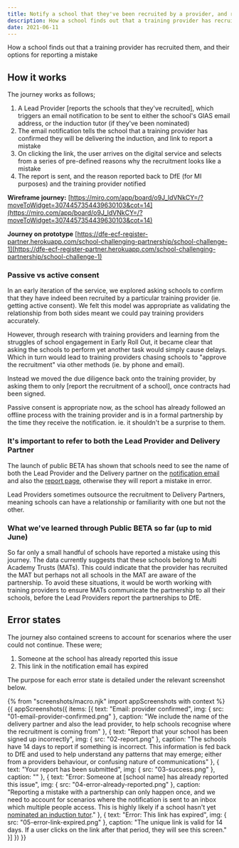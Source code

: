 ```yaml
---
title: Notify a school that they've been recruited by a provider, and report if it's incorrect
description: How a school finds out that a training provider has recruited them, and their options for reporting a mistake
date: 2021-06-11
---
```


How a school finds out that a training provider has recruited them, and their options for reporting a mistake

## How it works
The journey works as follows;
1. A Lead Provider [reports the schools that they've recruited], which triggers an email notification to be sent to either the school's GIAS email address, or the induction tutor (if they've been nominated)
2. The email notification tells the school that a training provider has confirmed they will be delivering the induction, and link to report a mistake
3. On clicking the link, the user arrives on the digital service and selects from a series of pre-defined reasons why the recruitment looks like a mistake
4. The report is sent, and the reason reported back to DfE (for MI purposes) and the training provider notified


**Wireframe journey:**
[https://miro.com/app/board/o9J_ldVNkCY=/?moveToWidget=3074457354439630103&cot=14](https://miro.com/app/board/o9J_ldVNkCY=/?moveToWidget=3074457354439630103&cot=14)

**Journey on prototype**
[https://dfe-ecf-register-partner.herokuapp.com/school-challenging-partnership/school-challenge-1](https://dfe-ecf-register-partner.herokuapp.com/school-challenging-partnership/school-challenge-1)

### Passive vs active consent
In an early iteration of the service, we explored asking schools to confirm that they have indeed been recruited by a particular training provider (ie. getting active consent). We felt this model was appropriate as validating the relationship from both sides meant we could pay training providers accurately.

However, through research with training providers and learning from the struggles of school engagement in Early Roll Out, it became clear that asking the schools to perform yet another task would simply cause delays. Which in turn would lead to training providers chasing schools to "approve the recruitment" via other methods (ie. by phone and email).

Instead we moved the due diligence back onto the training provider, by asking them to only [report the recruitment of a school], once contracts had been signed.

Passive consent is appropriate now, as the school has already followed an offline process with the training provider and is in a formal partnership by the time they receive the notification. ie. it shouldn't be a surprise to them.

### It's important to refer to both the Lead Provider and Delivery Partner
The launch of public BETA has shown that schools need to see the name of both the Lead Provider and the Delivery partner on the [notification email](/manage-training/notify-school-been-recruited-by-provider/#email-provider-confirmed) and also the [report page](/manage-training/notify-school-been-recruited-by-provider/#report-that-your-school-has-been-signed-up-incorrectly), otherwise they will report a mistake in error.

Lead Providers sometimes outsource the recruitment to Delivery Partners, meaning schools can have a relationship or familiarity with one but not the other.

### What we've learned through Public BETA so far (up to mid June)
So far only a small handful of schools have reported a mistake using this journey. The data currently suggests that these schools belong to Multi Academy Trusts (MATs). This could indicate that the provider has recruited the MAT but perhaps not all schools in the MAT are aware of the partnership. To avoid these situations, it would be worth working with training providers to ensure MATs communicate the partnership to all their schools, before the Lead Providers report the partnerships to DfE.


## Error states
The journey also contained screens to account for scenarios where the user could not continue. These were;

1. Someone at the school has already reported this issue
2. This link in the notification email has expired

The purpose for each error state is detailed under the relevant screenshot below.

{% from "screenshots/macro.njk" import appScreenshots with context %}
{{ appScreenshots({
  items: [{
      text: "Email: provider confirmed",
      img: { src: "01-email-provider-confirmed.png" },
      caption: "We include the name of the delivery partner and also the lead provider, to help schools recognise where the recruitment is coming from"
    }, {
      text: "Report that your school has been signed up incorrectly",
      img: { src: "02-report.png" },
      caption: "The schools have 14 days to report if something is incorrect. This information is fed back to DfE and used to help understand any patterns that may emerge; either from a providers behaviour, or confusing nature of communications"
    }, {
      text: "Your report has been submitted",
      img: { src: "03-success.png" },
      caption: ""
    }, {
      text: "Error: Someone at [school name] has already reported this issue",
      img: { src: "04-error-already-reported.png" },
      caption: "Reporting a mistake with a partnership can only happen once, and we need to account for scenarios where the notification is sent to an inbox which multiple people access. This is highly likely if a school hasn't yet [nominated an induction tutor](/manage-training/nominating-an-induction-tutor/)."
    }, {
      text: "Error: This link has expired",
      img: { src: "05-error-link-expired.png" },
      caption: "The unique link is valid for 14 days. If a user clicks on the link after that period, they will see this screen."
    }]
}) }}
